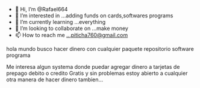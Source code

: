 - 👋 Hi, I’m @Rafael664
- 👀 I’m interested in ...adding funds on cards,softwares programs 
- 🌱 I’m currently learning ...everything
- 💞️ I’m looking to collaborate on ...make money
- 📫 How to reach me ...piticha760@gmail.com

<!---
Rafael664/Rafael664 is a ✨ special ✨ repository because its `README.md` (this file) appears on your GitHub profile.
You can click the Preview link to take a look at your changes.
---> hola mundo busco hacer dinero con cualquier paquete repositorio software programa
Me interesa algun systema donde puedar agregar dinero a tarjetas de prepago debito o credito 
Gratis y sin problemas estoy abierto a cualquier otra manera de hacer dinero tambien...
